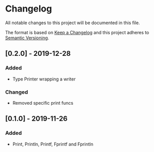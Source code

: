 # Changelog
All notable changes to this project will be documented in this file.

The format is based on [Keep a Changelog](http://keepachangelog.com/en/1.0.0/)
and this project adheres to [Semantic Versioning](http://semver.org/spec/v2.0.0.html).

## [0.2.0] - 2019-12-28
### Added

- Type Printer wrapping a writer

### Changed

- Removed specific print funcs

## [0.1.0] - 2019-11-26
### Added

- Print, Println, Printf, Fprintf and Fprintln
